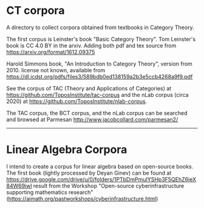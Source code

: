 # CT corpora
A directory to collect  corpora obtained from textbooks in Category Theory.

The first corpus is Leinster's book "Basic Category Theory".
Tom Leinster's book is CC 4.0 BY in the arxiv. 
Adding both pdf and tex source from https://arxiv.org/format/1612.09375

Harold Simmons book, "An Introduction to Category Theory", version from 2010.
license not known, available from https://dl.icdst.org/pdfs/files3/589bdb0ed138159a2b3e5ccb4268a9f9.pdf

See the corpus of TAC (Theory and Applications of Categories) at https://github.com/ToposInstitute/tac-corpus and
the nLab corpus (circa 2020) at https://github.com/ToposInstitute/nlab-corpus.

The TAC corpus, the BCT corpus, and the nLab corpus can be searched and browsed at Parmesan http://www.jacobcollard.com/parmesan2/

---------------------
# Linear Algebra Corpora

I intend to create a corpus for linear algebra based on open-source books. The first book (lightly processed by Deyan Ginev) can be found at
https://drive.google.com/drive/u/0/folders/1PTbDmPmuIYSHp3F5QEhZ6jeX84W69iwl  result from the Workshop 
"Open-source cyberinfrastructure supporting mathematics research" (https://aimath.org/pastworkshops/cyberinfrastructure.html)

